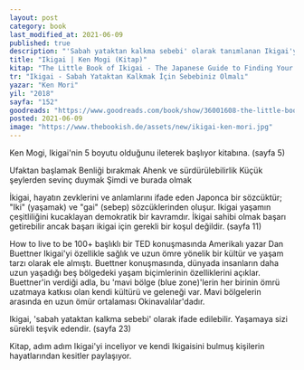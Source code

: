 ```yaml
---
layout: post
category: book
last_modified_at: 2021-06-09
published: true
description: "'Sabah yataktan kalkma sebebi' olarak tanımlanan Ikigai'yi inceleyen kitap, kendi Ikigai'sini bulmuş kişilerin hikayelerine de yer veriyor."
title: "Ikigai | Ken Mogi (Kitap)"
kitap: "The Little Book of Ikigai - The Japanese Guide to Finding Your Purpose in Life"
tr: "Ikigai - Sabah Yataktan Kalkmak İçin Sebebiniz Olmalı"
yazar: "Ken Mori"
yil: "2018"
sayfa: "152"
goodreads: "https://www.goodreads.com/book/show/36001608-the-little-book-of-ikigai"
posted: 2021-06-09
image: "https://www.thebookish.de/assets/new/ikigai-ken-mori.jpg"
---
```


Ken Mogi, Ikigai'nin 5 boyutu olduğunu ileterek başlıyor kitabına. (sayfa 5)

Ufaktan başlamak
Benliği bırakmak
Ahenk ve sürdürülebilirlik
Küçük şeylerden sevinç duymak
Şimdi ve burada olmak

İkigai, hayatın zevklerini ve anlamlarını ifade eden Japonca bir sözcüktür; "Iki" (yaşamak) ve "gai" (sebep) sözcüklerinden oluşur. Ikigai yaşamın çeşitliliğini kucaklayan demokratik bir kavramdır. İkigai sahibi olmak başarı getirebilir ancak başarı ikigai için gerekli bir koşul değildir. (sayfa 11)

How to live to be 100+ başlıklı bir TED konuşmasında Amerikalı yazar Dan Buettner Ikigai'yi özellikle sağlık ve uzun ömre yönelik bir kültür ve yaşam tarzı olarak ele almıştı. Buettner konuşmasında, dünyada insanların daha uzun yaşadığı beş bölgedeki yaşam biçimlerinin özelliklerini açıklar. Buettner'in verdiği adla, bu 'mavi bölge (blue zone)'lerin her birinin ömrü uzatmaya katkısı olan kendi kültürü ve geleneği var. Mavi bölgelerin arasında en uzun ömür ortalaması Okinavalılar'dadır.

Ikigai, 'sabah yataktan kalkma sebebi' olarak ifade edilebilir. Yaşamaya sizi sürekli teşvik edendir. (sayfa 23)

Kitap, adım adım Ikigai'yi inceliyor ve kendi Ikigaisini bulmuş kişilerin hayatlarından kesitler paylaşıyor.

